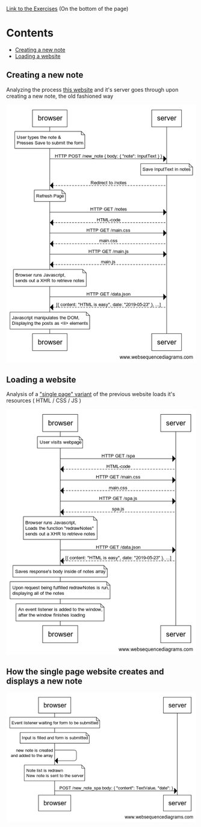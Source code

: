 [Link to the Exercises](https://fullstackopen.com/en/part0/fundamentals_of_web_apps) (On the bottom of the page)

# Contents
- [Creating a new note](<#Creating a new note>)
- [Loading a website](<#Loading a website>)

## Creating a new note
Analyzing the process [this website](https://fullstack-exampleapp.herokuapp.com/notes) and it's server goes through upon creating a new note, the old fashioned way 

![Diagram 0.4](<0.4 Diagram.png>)

## Loading a website

Analysis of a ["single page" variant](https://fullstack-exampleapp.herokuapp.com/spa) of the previous website loads it's resources ( HTML / CSS / JS )

![Diagram 0.5](<0.5 Diagram.png>)

## How the single page website creates and displays a new note

![Diagram 0.6](<0.6 Diagram.png>)
